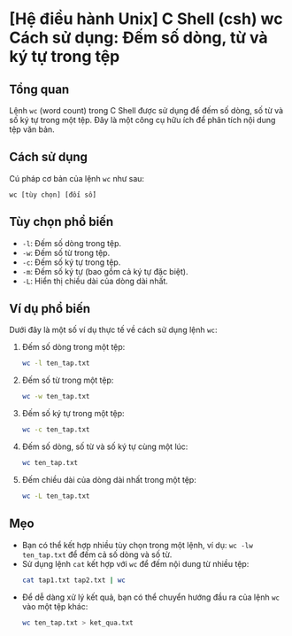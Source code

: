 # [Hệ điều hành Unix] C Shell (csh) wc Cách sử dụng: Đếm số dòng, từ và ký tự trong tệp

## Tổng quan
Lệnh `wc` (word count) trong C Shell được sử dụng để đếm số dòng, số từ và số ký tự trong một tệp. Đây là một công cụ hữu ích để phân tích nội dung tệp văn bản.

## Cách sử dụng
Cú pháp cơ bản của lệnh `wc` như sau:
```
wc [tùy chọn] [đối số]
```

## Tùy chọn phổ biến
- `-l`: Đếm số dòng trong tệp.
- `-w`: Đếm số từ trong tệp.
- `-c`: Đếm số ký tự trong tệp.
- `-m`: Đếm số ký tự (bao gồm cả ký tự đặc biệt).
- `-L`: Hiển thị chiều dài của dòng dài nhất.

## Ví dụ phổ biến
Dưới đây là một số ví dụ thực tế về cách sử dụng lệnh `wc`:

1. Đếm số dòng trong một tệp:
   ```bash
   wc -l ten_tap.txt
   ```

2. Đếm số từ trong một tệp:
   ```bash
   wc -w ten_tap.txt
   ```

3. Đếm số ký tự trong một tệp:
   ```bash
   wc -c ten_tap.txt
   ```

4. Đếm số dòng, số từ và số ký tự cùng một lúc:
   ```bash
   wc ten_tap.txt
   ```

5. Đếm chiều dài của dòng dài nhất trong một tệp:
   ```bash
   wc -L ten_tap.txt
   ```

## Mẹo
- Bạn có thể kết hợp nhiều tùy chọn trong một lệnh, ví dụ: `wc -lw ten_tap.txt` để đếm cả số dòng và số từ.
- Sử dụng lệnh `cat` kết hợp với `wc` để đếm nội dung từ nhiều tệp:
  ```bash
  cat tap1.txt tap2.txt | wc
  ```
- Để dễ dàng xử lý kết quả, bạn có thể chuyển hướng đầu ra của lệnh `wc` vào một tệp khác:
  ```bash
  wc ten_tap.txt > ket_qua.txt
  ```